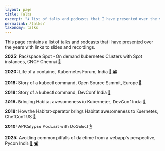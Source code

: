 ```yaml
---
layout: page
title: Talks
excerpt: "A list of talks and podcasts that I have presented over the years with links to slides and recordings (if recorded)"
permalink: /talks/
taxonomy: talks
---
```


This page contains a list of talks and podcasts that I have presented over the years with links to slides and recordings.

<b>2025:</b> Rackspace Spot - On demand Kubernetes Clusters with Spot instances, CNCF Chennai [📝](https://speakerdeck.com/indradhanush/rackspace-spot-on-demand-kubernetes-clusters-with-spot-instances "Slides")

<b>2020:</b> Life of a container, Kubernetes Forum, India [📝](https://speakerdeck.com/indradhanush/life-of-a-container "Slides") [📽️](https://youtu.be/mGWWTP1Jeso?si=uZllKQAIu-Yzx6jw "Talk recording")

<b>2018:</b> Story of a kubectl command, Open Source Summit, Europe [📝](https://speakerdeck.com/indradhanush/story-of-a-kubectl-command "Slides")

<b>2018:</b> Story of a kubectl command, DevConf India [📝](https://speakerdeck.com/indradhanush/story-of-a-kubectl-command "Slides")

<b>2018:</b> Bringing Habitat awesomeness to Kubernetes, DevConf India [📝](https://speakerdeck.com/indradhanush/bringing-habitat-awesomeness-to-kubernetes "Slides")

<b>2018:</b> How the Habitat-operator brings Habitat awesomeness to Kuernetes, ChefConf US [📝](https://www.youtube.com/watch?v=TxPaXqGn3JA "Talk recording")

<b>2016:</b> APICalypse Podcast with DoSelect [🎙️️](https://soundcloud.com/doselect/podcast-with-indradhanush "Podcast recording")

<b>2025:</b> Avoiding common pitfalls of datetime from a webapp's perspective, Pycon India [📝](./pycon-india-15/slides.html "Slides") [📽️](https://youtu.be/kKDbiibuT7Y?si=vl_ktQXmH0GpapS3 "Talk recording")
